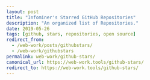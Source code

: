 ```yaml
---
layout: post
title: "Infominer's Starred GitHub Repositories"
description: "An organized list of Repositories."
date: 2019-05-26
tags: [github, stars, repositories, open source]
redirect_from:
  - /web-work/posts/githubstars/
  - /web-work/githubstars
permalink: web-work/github-stars/
canonical_url: https://web-work.tools/github-stars/
redirect_to: https://web-work.tools/github-stars/
---
```

